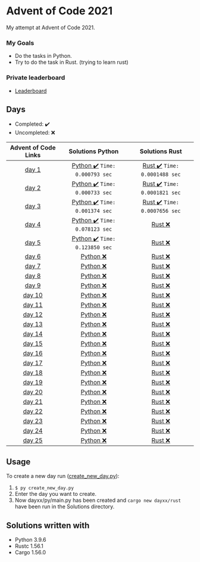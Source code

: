 # Advent of Code 2021
My attempt at Advent of Code 2021.

### My Goals
* Do the tasks in Python.
* Try to do the task in Rust. (trying to learn rust)

### Private leaderboard
* [Leaderboard](https://adventofcode.com/2021/leaderboard/private/view/642677)

## Days
* Completed: :heavy_check_mark:
* Uncompleted: :x:

|             Advent of Code Links               |               Solutions Python              |               Solutions Rust               |
|:----------------------------------------------:|:-------------------------------------------:|:------------------------------------------:|
| [day 1](https://adventofcode.com/2021/day/1)   |    [Python :heavy_check_mark:](./Solutions/day1/py/main.py) `Time: 0.000793 sec`| [Rust :heavy_check_mark:](./Solutions/day1/rust/src/main.rs) `Time: 0.0001488 sec` |
| [day 2](https://adventofcode.com/2021/day/2)   |    [Python :heavy_check_mark:](./Solutions/day2/py/main.py) `Time: 0.000733 sec`   | [Rust :heavy_check_mark:](./Solutions/day2/rust/src/main.rs) `Time: 0.0001821 sec` |
| [day 3](https://adventofcode.com/2021/day/3)   |    [Python :heavy_check_mark:](./Solutions/day3/py/main.py) `Time: 0.001374 sec`   | [Rust :heavy_check_mark:](./Solutions/day3/rust/src/main.rs) `Time: 0.0007656 sec` |
| [day 4](https://adventofcode.com/2021/day/4)   |    [Python :heavy_check_mark:](./Solutions/day4/py/main.py) `Time: 0.078123 sec`   | [Rust :x:](./Solutions/day4/rust/src/main.rs)  |
| [day 5](https://adventofcode.com/2021/day/5)   |    [Python :heavy_check_mark:](./Solutions/day5/py/main.py) `Time: 0.123850 sec`   | [Rust :x:](./Solutions/day5/rust/src/main.rs)  |
| [day 6](https://adventofcode.com/2021/day/6)   |    [Python :x:](./Solutions/day6/py/main.py)    | [Rust :x:](./Solutions/day6/rust/src/main.rs)  |
| [day 7](https://adventofcode.com/2021/day/7)   |    [Python :x:](./Solutions/day7/py/main.py)    | [Rust :x:](./Solutions/day7/rust/src/main.rs)  |
| [day 8](https://adventofcode.com/2021/day/8)   |    [Python :x:](./Solutions/day8/py/main.py)    | [Rust :x:](./Solutions/day8/rust/src/main.rs)  |
| [day 9](https://adventofcode.com/2021/day/9)   |    [Python :x:](./Solutions/day9/py/main.py)    | [Rust :x:](./Solutions/day9/rust/src/main.rs)  |
| [day 10](https://adventofcode.com/2021/day/10) |    [Python :x:](./Solutions/day10/py/main.py)   | [Rust :x:](./Solutions/day10/rust/src/main.rs) |
| [day 11](https://adventofcode.com/2021/day/11) |    [Python :x:](./Solutions/day11/py/main.py)   | [Rust :x:](./Solutions/day11/rust/src/main.rs) |
| [day 12](https://adventofcode.com/2021/day/12) |    [Python :x:](./Solutions/day12/py/main.py)   | [Rust :x:](./Solutions/day12/rust/src/main.rs) |
| [day 13](https://adventofcode.com/2021/day/13) |    [Python :x:](./Solutions/day13/py/main.py)   | [Rust :x:](./Solutions/day13/rust/src/main.rs) |
| [day 14](https://adventofcode.com/2021/day/14) |    [Python :x:](./Solutions/day14/py/main.py)   | [Rust :x:](./Solutions/day14/rust/src/main.rs) |
| [day 15](https://adventofcode.com/2021/day/15) |    [Python :x:](./Solutions/day15/py/main.py)   | [Rust :x:](./Solutions/day15/rust/src/main.rs) |
| [day 16](https://adventofcode.com/2021/day/16) |    [Python :x:](./Solutions/day16/py/main.py)   | [Rust :x:](./Solutions/day16/rust/src/main.rs) |
| [day 17](https://adventofcode.com/2021/day/17) |    [Python :x:](./Solutions/day17/py/main.py)   | [Rust :x:](./Solutions/day17/rust/src/main.rs) |
| [day 18](https://adventofcode.com/2021/day/18) |    [Python :x:](./Solutions/day18/py/main.py)   | [Rust :x:](./Solutions/day18/rust/src/main.rs) |
| [day 19](https://adventofcode.com/2021/day/19) |    [Python :x:](./Solutions/day19/py/main.py)   | [Rust :x:](./Solutions/day19/rust/src/main.rs) |
| [day 20](https://adventofcode.com/2021/day/20) |    [Python :x:](./Solutions/day20/py/main.py)   | [Rust :x:](./Solutions/day20/rust/src/main.rs) |
| [day 21](https://adventofcode.com/2021/day/21) |    [Python :x:](./Solutions/day21/py/main.py)   | [Rust :x:](./Solutions/day21/rust/src/main.rs) |
| [day 22](https://adventofcode.com/2021/day/22) |    [Python :x:](./Solutions/day22/py/main.py)   | [Rust :x:](./Solutions/day22/rust/src/main.rs) |
| [day 23](https://adventofcode.com/2021/day/23) |    [Python :x:](./Solutions/day23/py/main.py)   | [Rust :x:](./Solutions/day23/rust/src/main.rs) |
| [day 24](https://adventofcode.com/2021/day/24) |    [Python :x:](./Solutions/day24/py/main.py)   | [Rust :x:](./Solutions/day24/rust/src/main.rs) |
| [day 25](https://adventofcode.com/2021/day/25) |    [Python :x:](./Solutions/day25/py/main.py)   | [Rust :x:](./Solutions/day25/rust/src/main.rs) |


## Usage

To create a new day run ([create_new_day.py](./create_new_day.py)):
1. ```$ py create_new_day.py```
2. Enter the day you want to create.
3. Now dayxx/py/main.py has been created and ```cargo new dayxx/rust``` have been run in the Solutions directory.

## Solutions written with
* Python 3.9.6
* Rustc 1.56.1
* Cargo 1.56.0
